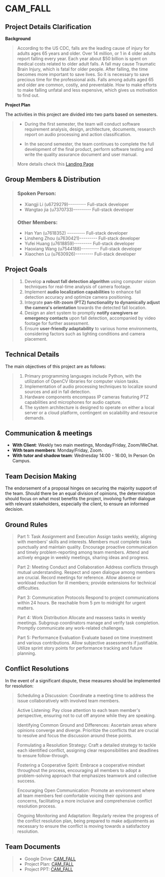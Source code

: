 # CAM_FALL

## Project Details Clarification
**Background**
>According to the US CDC, falls are the leading cause of injury for adults ages 65 years and older. Over 14 million, or 1 in 4 older adults report falling every year.
Each year about $50 billion is spent on medical costs related to older adult falls.
A fall may cause Traumatic Brain Injury, which is fatal for older people. After falling, the time becomes more important to save lives. 
So it is necessary to save precious time for the professional aids.
Falls among adults aged 65 and older are common, costly, and preventable. How to make efforts to make falling unfatal and less expensive, which gives us motivation to find out.

**Project Plan**

The activities in this project are divided into two parts based on semesters.
> - During the first semester, the team will conduct software requirement analysis, design, architecture, documents, research report on audio processing and action classification. 
>
> - In the second semester, the team continues to complete the full development of the final product, perform software testing and write the quality assurance document and user manual.
> 
> More details check this [Landing Page](https://sites.google.com/view/camfall/home) 

## Group Members & Distribution
> ### Spoken Person:
> - Xiangji Li (u6729279)--------- Full-stack developer
> - Wangtao jia (u7370733)--------- Full-stack developer
>### Other Members:
> - Han Yan (u7618352) --------- Full-stack developer
> - Linsheng Zhou (u7630421)--------- Full-stack developer
> - Yufei Huang (u7618859)--------- Full-stack developer
> - Haoxiang Wang (u7544188)--------- Full-stack developer
> - Xiaochen Lu (u7630926)--------- Full-stack developer

## Project Goals
> <ol><li> Develop <strong>a robust fall detection algorithm</strong> using computer vision techniques for real-time analysis of camera footage.</li>
> <li> Implement <strong>audio localization capabilities</strong> to enhance fall detection accuracy and optimize camera positioning.</li>
> <li> Integrate <strong>pan-tilt-zoom (PTZ) functionality to dynamically adjust the camera's orientation</strong> towards the detected fall location.</li>
> <li> Design an alert system to promptly <strong>notify caregivers or emergency contacts</strong> upon fall detection, accompanied by video footage for further assessment.</li>
> <li> Ensure <strong>user-friendly adaptability</strong> to various home environments, considering factors such as lighting conditions and camera placement.</li></ol>

## Technical Details
The main objectives of this project are as follows:
> 1. Primary programming languages include Python, with the utilization of OpenCV libraries for computer vision tasks.	
> 2. Implementation of audio processing techniques to localize sound sources and aid in fall detection.	
> 3. Hardware components encompass IP cameras featuring PTZ capabilities and microphones for audio capture.
> 4. The system architecture is designed to operate on either a local server or a cloud platform, contingent on scalability and resource demands. 


## Communication &  meetings
- <strong>With Client</strong>: Weekly two main meetings, Monday/Friday, Zoom/WeChat.
- <strong>With team members</strong>: Monday/Friday, Zoom.
- <strong>With tutor and shadow team</strong>:  Wednesday 14:00 - 16:00, In Person On Campus.

## Team Decision Making
The endorsement of a proposal hinges on securing the majority support of the team. Should there be an equal division of opinions, 
the determination should focus on what most benefits the project, involving further dialogue with relevant stakeholders, especially the client, to ensure an informed decision.

## Ground Rules
>Part 1: Task Assignment and Execution
Assign tasks weekly, aligning with members' skills and interests.
Members must complete tasks punctually and maintain quality.
Encourage proactive communication and timely problem-reporting among team members.
Attend and actively engage in weekly meetings, sharing ideas and progress.

>Part 2: Meeting Conduct and Collaboration
Address conflicts through mutual understanding.
Respect and open dialogue among members are crucial.
Record meetings for reference.
Allow absence or workload reduction for ill members; provide extensions for technical difficulties.

>Part 3: Communication Protocols
Respond to project communications within 24 hours.
Be reachable from 5 pm to midnight for urgent matters.

>Part 4: Work Distribution
Allocate and reassess tasks in weekly meetings.
Subgroup coordinators manage and verify task completion.
Promptly communicate any work-related challenges.

>Part 5: Performance Evaluation
Evaluate based on time investment and various contributions.
Allow subjective assessments if justifiable.
Utilize sprint story points for performance tracking and future planning.

## Conflict Resolutions
In the event of a significant dispute, these measures should be implemented for resolution:

>Scheduling a Discussion: Coordinate a meeting time to address the issue collaboratively with involved team members.

>Active Listening: Pay close attention to each team member's perspective, ensuring not to cut off anyone while they are speaking.

>Identifying Common Ground and Differences: Ascertain areas where opinions converge and diverge. Prioritize the conflicts that are crucial to resolve and focus the discussion around these points.

>Formulating a Resolution Strategy: Craft a detailed strategy to tackle each identified conflict, assigning clear responsibilities and deadlines to ensure follow-through.

>Fostering a Cooperative Spirit: Embrace a cooperative mindset throughout the process, encouraging all members to adopt a problem-solving approach that emphasizes teamwork and collective success.

>Encouraging Open Communication: Promote an environment where all team members feel comfortable voicing their opinions and concerns, facilitating a more inclusive and comprehensive conflict resolution process.

>Ongoing Monitoring and Adaptation: Regularly review the progress of the conflict resolution plan, being prepared to make adjustments as necessary to ensure the conflict is moving towards a satisfactory resolution.

## Team Documents
> - Google Drive: [CAM_FALL](https://drive.google.com/drive/folders/12V82oPr8k9lfGV2OUOp5m7_T-CUSPD1q?usp=sharing)
> - Project Plan: [CAM_FALL](https://docs.google.com/spreadsheets/d/1ip9EEDipJdC9SIObPYP8uPJm-4xvLkT1vBTeaOzzqTw/edit?usp=sharing)
> - Project PPT: [CAM_FALL](https://docs.google.com/presentation/d/1OmfSGlF1L1vXUHwFf9lkToTIf5T2BsGEH4tTzuBUedk/edit?usp=sharing)


